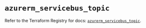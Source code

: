 # `azurerm_servicebus_topic`

Refer to the Terraform Registry for docs: [`azurerm_servicebus_topic`](https://registry.terraform.io/providers/hashicorp/azurerm/4.37.0/docs/resources/servicebus_topic).
